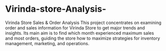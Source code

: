 # Virinda-store-Analysis-
Virinda Store Sales &amp; Order Analysis This project concentrates on examining order and sales information for Virinda Store to get major trends and insights. Its main aim is to find which month experienced maximum sales and most orders, guiding the store how to maximize strategies for inventory management, marketing, and operations. 
